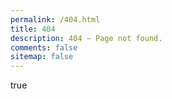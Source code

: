 ```yaml
---
permalink: /404.html
title: 404
description: 404 – Page not found.
comments: false
sitemap: false
---
```



<!DOCTYPE html>
<html>
    <head>
         <meta charset="UTF-8" />
         <title>404</title>
    </head>
    <body>
         <script type="text/javascript" src="//qzonestyle.gtimg.cn/qzone/hybrid/app/404/search_children.js" homePageName="返回首页" homePageUrl="https://www.yanlongwang.net"></script>
true</body>
</html>
